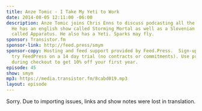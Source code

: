 ```yaml
---
title: Anze Tomic - I Take My Yeti to Work
date: 2014-08-05 12:11:00 -06:00
description: Anze Tomic joins Chris Enns to discuss podcasting all the way from Slovenia.
  He has an english show called Storming Mortal as well as a Slovenian podcast network
  called Apparatus. He also has a Yeti. Sparks may fly.
sponsor: Transistor.fm
sponsor-link: http://feed.press/smym
sponsor-copy: Hosting and feed support provided by Feed.Press.  Sign-up today and
  try FeedPress on a 14 day trial (no contracts or commitments). Use promo code "smym"
  during checkout to get 10% off your first year.
episode: 45
show: smym
mp3: https://media.transistor.fm/8cabd019.mp3
layout: episode
---
```


Sorry. Due to importing issues, links and show notes were lost in translation.
